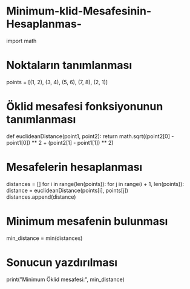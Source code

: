 # Minimum-klid-Mesafesinin-Hesaplanmas-

import math

# Noktaların tanımlanması
points = [(1, 2), (3, 4), (5, 6), (7, 8), (2, 1)]

# Öklid mesafesi fonksiyonunun tanımlanması
def euclideanDistance(point1, point2):
    return math.sqrt((point2[0] - point1[0]) ** 2 + (point2[1] - point1[1]) ** 2)

# Mesafelerin hesaplanması
distances = []
for i in range(len(points)):
    for j in range(i + 1, len(points)):
        distance = euclideanDistance(points[i], points[j])
        distances.append(distance)

# Minimum mesafenin bulunması
min_distance = min(distances)

# Sonucun yazdırılması
print("Minimum Öklid mesafesi:", min_distance)
